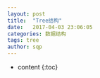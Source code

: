 ```yaml
---
layout: post
title:  "Tree结构"
date:   2017-04-03 23:06:05
categories: 数据结构
tags: tree
author: sqp
---
```


* content
{:toc}
